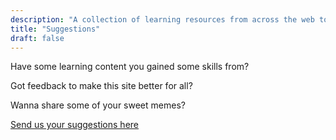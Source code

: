 ```yaml
---
description: "A collection of learning resources from across the web to help you skill up while at home"
title: "Suggestions"
draft: false
---
```

Have some learning content you gained some skills from?

Got feedback to make this site better for all?

Wanna share some of your sweet memes?

[Send us your suggestions here](https://github.com/cuminandpaprika/skillupathome/issues/new)
